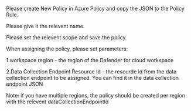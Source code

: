 Please create New Policy in Azure Policy and copy the JSON to the Policy Rule.

Please give it the relevent name. 

Please set the relevent scope and save the policy. 

When assigning the policy, please set parameters: 

1.workspace region - the region of the Dafender for cloud workspace 

2.Data Collection Endpoint Resource Id - the resourde id from the data collection endpoint to be assigned. You can find it in the data collection endpoint JSON

Note: if you have multiple regions, the policy should be created per region with the relevent dataCollectionEndpointId
